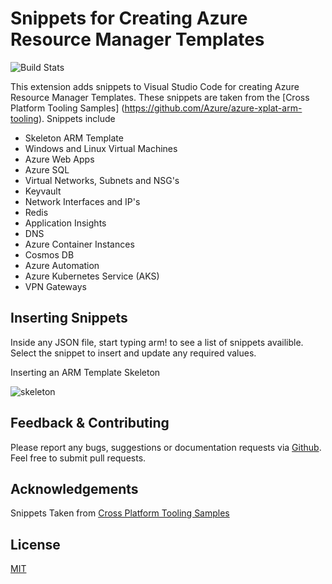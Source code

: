 # Snippets for Creating Azure Resource Manager Templates

![Build Stats](https://dev.azure.com/samcogandemo/githubbuilds/_apis/build/status/sam-cogan.arm-snippets-vscode)

This extension adds snippets to Visual Studio Code for creating Azure Resource Manager Templates. These snippets are taken from the [Cross Platform Tooling Samples]
(https://github.com/Azure/azure-xplat-arm-tooling). Snippets include

* Skeleton ARM Template
* Windows and Linux Virtual Machines
* Azure Web Apps
* Azure SQL
* Virtual Networks, Subnets and NSG's
* Keyvault
* Network Interfaces and IP's
* Redis
* Application Insights
* DNS
* Azure Container Instances
* Cosmos DB
* Azure Automation
* Azure Kubernetes Service (AKS)
* VPN Gateways

## Inserting Snippets

Inside any JSON file, start typing arm! to see a list of snippets availible. Select the snippet to insert and update any required values.

Inserting an ARM Template Skeleton

![skeleton](https://raw.githubusercontent.com/sam-cogan/arm-snippets-vscode/master/Extension/images/skeleton.gif)

## Feedback & Contributing

Please report any bugs, suggestions or documentation requests via [Github](https://github.com/sam-cogan/arm-snippets-vscode).
Feel free to submit pull requests.

## Acknowledgements
Snippets Taken from [Cross Platform Tooling Samples](https://github.com/Azure/azure-xplat-arm-tooling)
 
## License 
[MIT](https://github.com/sam-cogan/arm-snippets-vscode/blob/master/Extension/LICENSE.md)
